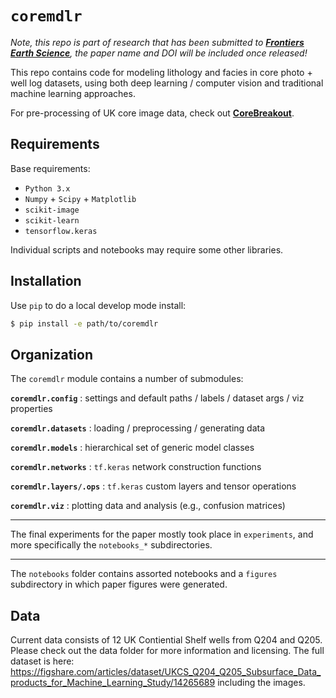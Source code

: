 # `coremdlr`

*Note, this repo is part of research that has been submitted to **[Frontiers Earth Science](https://www.frontiersin.org/journals/earth-science)**, the paper name and DOI will be included once released!*

This repo contains code for modeling lithology and facies in core photo + well log datasets, using both deep learning / computer vision and traditional machine learning approaches.

For pre-processing of UK core image data, check out **[CoreBreakout](https://joss.theoj.org/papers/10.21105/joss.01969.pdf)**.


## Requirements

Base requirements:

-   `Python 3.x`
-   `Numpy` + `Scipy` + `Matplotlib`
-   `scikit-image`
-   `scikit-learn`
-   `tensorflow.keras`

Individual scripts and notebooks may require some other libraries.


## Installation

Use `pip` to do a local develop mode install:

```bash
$ pip install -e path/to/coremdlr
```


## Organization

The `coremdlr` module contains a number of submodules:

**`coremdlr.config`** : settings and default paths / labels / dataset args / viz properties

**`coremdlr.datasets`** : loading / preprocessing / generating data

**`coremdlr.models`** : hierarchical set of generic model classes

**`coremdlr.networks`** : `tf.keras` network construction functions

**`coremdlr.layers/.ops`** : `tf.keras` custom layers and tensor operations

**`coremdlr.viz`** : plotting data and analysis (e.g., confusion matrices)

---

The final experiments for the paper mostly took place in `experiments`, and more specifically the `notebooks_*` subdirectories.

---

The `notebooks` folder contains assorted notebooks and a `figures` subdirectory in which paper figures were generated.


## Data

Current data consists of 12 UK Contiential Shelf wells from Q204 and Q205. Please check out the data folder for more information and licensing. The full dataset is here: https://figshare.com/articles/dataset/UKCS_Q204_Q205_Subsurface_Data_products_for_Machine_Learning_Study/14265689 including the images.
